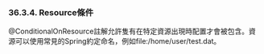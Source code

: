 ### 36.3.4. Resource條件

@ConditionalOnResource註解允許隻有在特定資源出現時配置才會被包含。資源可以使用常見的Spring約定命名，例如file:/home/user/test.dat。
